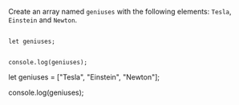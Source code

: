 Create an array named `geniuses`
with the following elements:
`Tesla`, `Einstein` and `Newton`.

<Editor lang="javascript" type="exercise">
<code>
let geniuses;

console.log(geniuses);
</code>

<solution>
let geniuses = ["Tesla", "Einstein", "Newton"];

console.log(geniuses);
</solution>
</Editor>